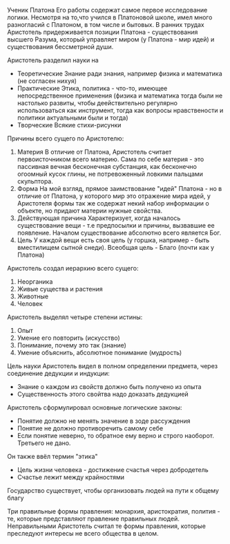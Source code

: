 Ученик Платона
Его работы содержат самое первое исследование логики. 
Несмотря на то,что учился в Платоновой школе, имел много разногласий с Платоном, в том числе и бытовых. 
В ранних трудах Аристотель придерживается позиции Платона - существования высшего Разума, который управляет миром (у Платона - мир идей) и существования бессметрной души.

Аристотель разделил науки на 
- Теоретические
	  Знание ради знания, например физика и математика (не согласен нихуя)
- Практические
	  Этика, политика - что-то, имеющее непосредственное применения (физика и математика тогда были не настолько развиты, чтобы деействительно регулярно использоваться как инструмент, тогда как вопросы нравствености и политики актуальными были и тогда)
- Творческие
	  Всякие стихи-рисунки

Причины всего сущего по Аристотелю:
1. Материя
	   В отличие от Платона, Аристотель считает первоисточником всего материю. Сама по себе материя - это пассивная вечная бесконечная субстанция, как бесконечно огоомный кусок глины, не потревоженный ловкими пальцами скульптора. 
2. Форма
	   На мой взгляд, прямое заимствование "идей" Платона - но в отличие от Платона, у которого мир это отражение мира идей, у Аристотеля формы так же содержат некий набор информации о объекте, но придают материи нужные свойства. 
3. Действующая причина
	   Характеризует, когда началось существование вещи - т.е предпосылки и причины, вызвавшие ее появление. 
	   Началом существование абсолютно всего является Бог.
4. Цель
	   У каждой вещи есть своя цель (у горшка, например - быть вместилищем сытной снеди). Всеобщая цель - Благо (почти как у Платона)

Аристотель создал иерархию всего сущего:
1. Неорганика
2. Живые существа и растения
3. Животные
4. Человек

Аристотель выделял четыре степени истины:
1. Опыт
2. Умение его повторить (искусство)
3. Понимание, почему это так (знание)
4. Умение объяснить, абсолютное понимание (мудрость)

Цель науки Аристотель видел в полном определении предмета, через соединение дедукции и индукции:
- Знание о каждом из свойств должно быть получено из опыта
- Существенность этого свойтва надо доказать дедукцией

Аристотель сформулировал основные логические законы:
- Понятие должно не менять значение в зоде рассуждения
- Понятие не должно противоречить самому себе
- Если понятие неверно, то обратное ему верно и строго наоборот. Третьего не дано.

Он также ввёл термин "этика"
- Цель жизни человека - достижение счастья через добродетель
- Счастье лежит между крайностями

Государство существует, чтобы организовать людей на пути к общему благу

Три правильные формы правления: монархия, аристократия, полития - те, которые представляют правление правильных людей.
Неправильными Аристотель считал те формы правления, которые преследуют интересы не всего общества в целом.

